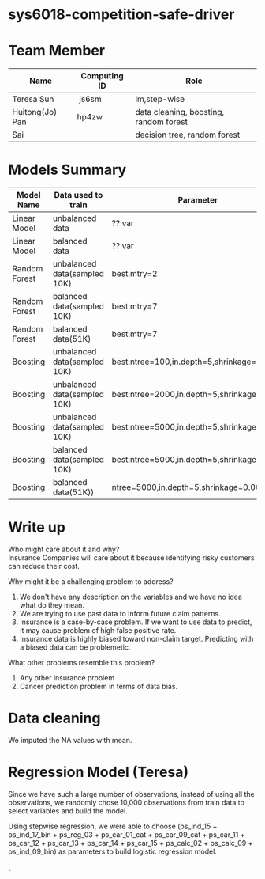 # sys6018-competition-safe-driver

# Team Member
|    Name         | Computing ID  |    Role       |
| -------------   | ------------- | ------------- |
| Teresa Sun      |  js6sm        | lm,step-wise            | 
| Huitong(Jo) Pan |  hp4zw        | data cleaning, boosting, random forest| 
| Sai             |               | decision tree, random forest | 

# Models Summary
|    Model Name   | Data used to train  |   Parameter     | Gini | Kaggle Score  |
| -------------   | ------------- | ------------- |------------- |------------- |
| Linear Model    |unbalanced data |   ?? var     |              |              | 
| Linear Model    |  balanced data |   ?? var     |              |              | 
| Random Forest   |unbalanced data(sampled 10K) | best:mtry=2     |    0.1673073   |              | 
| Random Forest   |  balanced data(sampled 10K) | best:mtry=7     |    0.3834081   |              | 
| Random Forest   |  balanced data(51K) | best:mtry=7     |    0.9997988   | 0.219         | 
| Boosting   |unbalanced data(sampled 10K) | best:ntree=100,in.depth=5,shrinkage=0.01   |    0.2027495   |              | 
| Boosting   |unbalanced data(sampled 10K) | best:ntree=2000,in.depth=5,shrinkage=0.001   |   0.2143287   |              | 
| Boosting   |unbalanced data(sampled 10K) | best:ntree=5000,in.depth=5,shrinkage=0.001   |   0.2182747   |              | 
| Boosting   |  balanced data(sampled 10K) | best:ntree=5000,in.depth=5,shrinkage=0.001   |   0.2692118   |              | 
| Boosting   |  balanced data(51K)) | ntree=5000,in.depth=5,shrinkage=0.001   |        |        0.219       | 

# Write up
Who might care about it and why?       
Insurance Companies will care about it because identifying risky customers can reduce their cost.

Why might it be a challenging problem to address?  
1) We don't have any description on the variables and we have no idea what do they mean.
2) We are trying to use past data to inform future claim patterns. 
3) Insurance is a case-by-case problem. If we want to use data to predict, it may cause problem of high false positive rate.
4) Insurance data is highly biased toward non-claim target. Predicting with a biased data can be problemetic.

What other problems resemble this problem?       
1) Any other insurance problem      
2) Cancer prediction problem in terms of data bias. 

# Data cleaning 
We imputed the NA values with mean.

# Regression Model (Teresa)
Since we have such a large number of observations, instead of using all the observations, we randomly chose 10,000 observations from train data to select variables and build the model. 

Using stepwise regression, we were able to choose (ps_ind_15 + ps_ind_17_bin + ps_reg_03 + ps_car_01_cat + ps_car_09_cat + ps_car_11 + ps_car_12 + ps_car_13 + ps_car_14 + ps_car_15 + ps_calc_02 + ps_calc_09 + ps_ind_09_bin) as parameters to build logistic regression model.


、
